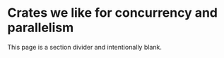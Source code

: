 # **Crates we like for concurrency and parallelism**

This page is a section divider and intentionally blank.
